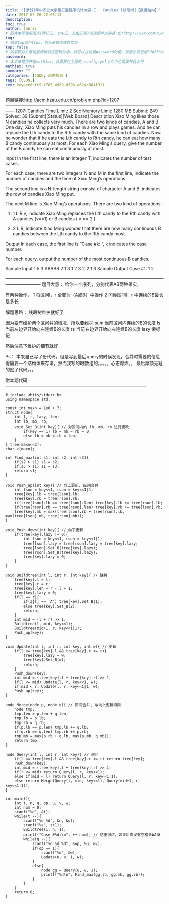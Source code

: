 ```yaml
---
title: "[原创]华中农业大学第五届程序设计大赛 I	Candies [线段树]【数据结构】"
date: 2017-05-26 22:03:13
description:
toc: true
author: tabris
# 图片推荐使用图床(腾讯云、七牛云、又拍云等)来做图片的路径.如:http://xxx.com/xxx.jpg
img:
# 如果top值为true，则会是首页推荐文章
top: false
# 如果要对文章设置阅读验证密码的话，就可以在设置password的值，该值必须是用SHA256加密后的密码，防止被他人识破
password:
# 本文章是否开启mathjax，且需要在主题的_config.yml文件中也需要开启才行
mathjax: true
summary: ""
categories: [CSDN, 动态规划 ]
tags: [CSDN,]
key: keyaee8cfc9-f785-4989-8396-e624c984f911
---
```


题目链接:http://acm.hzau.edu.cn/problem.php?id=1207
——————————————————————————————————————
1207: Candies
Time Limit: 2 Sec  Memory Limit: 1280 MB
Submit: 249  Solved: 39
[Submit][Status][Web Board]
Description
     Xiao Ming likes those N candies he collects very much. There are two kinds of candies, A and B. One day, Xiao Ming puts his candies in a row and plays games. And he can replace the Lth candy to the Rth candy with the same kind of candies. Now, he wonder that if he eats the Lth candy to Rth candy, he can eat how many B candy continuously at most. For each Xiao Ming’s query, give the number of the B candy he can eat continuously at most.

Input
     In the first line, there is an integer T, indicates the number of test cases.

   For each case, there are two integers N and M in the first line, indicate the number of candies and the time of Xiao Ming’s operations.

   The second line is a N-length string consist of character A and B, indicates the row of candies Xiao Ming put.

   The next M line is Xiao Ming’s operations. There are two kind of operations:

1. 1 L R v, indicate Xiao Ming replaces the Lth candy to the Rth candy with A candies (v==1) or B candies ( v == 2 ).

2. 2 L R, indicate Xiao Ming wonder that there are how many continuous B candies between the Lth candy to the Rth candy most.

Output
       In each case, the first line is “Case #k: “, k indicates the case number.

   For each query, output the number of the most continuous B candies.

Sample Input
1
5 3
ABABB
2 1 3
1 2 3 2
2 1 3
Sample Output
Case #1:
1
2

————————————————————————————————————————————
题目大意：
给你一个序列，分别代表AB两种果实，

有两种操作，
1 将区间l，r 全变为（A或B）中操作
2 问你区间l，r 中连续的B最长是多长


解题思路：
线段树维护就好了

因为要有维护两个区间并的情况，所以要维护
sum 当前区间内连续的B的长度
ls     当前左边界开始向右连续B的长度
rs     当前右边界开始向左连续B的长度
lazy  懒标记


然后注意下维护的细节就好


Ps： 本来自己写了份代码，但是写到最后query的时候发现，合并时需要的信息得需要一个结构体来存诸，然而我写的时数组的。。。。。心态爆炸。。  最后厚颜无耻的贴了代码。。。

附本题代码
————————————————————————————————
```
# include <bits/stdc++.h>
using namespace std;

const int maxn = 1e6 + 7;
struct node{
    int l, r, lazy, len;
    int lb, mb, rb;
    void Set_B(int key){ // 对区间内的 lb, mb, rb 进行更改
        if(key == 1) lb = mb = rb = 0;
        else lb = mb = rb = len;
    }
} tree[maxn<<2];
char z[maxn];

int Find_max(int s1, int s2, int s3){
    if(s2 > s1) s1 = s2;
    if(s3 > s1) s1 = s3;
    return s1;
}

void Push_up(int key){ // 向上更新, 区间合并
    int lson = key<<1, rson = key<<1|1;
    tree[key].lb = tree[lson].lb;
    tree[key].rb = tree[rson].rb;
    if(tree[lson].lb == tree[lson].len) tree[key].lb += tree[rson].lb;
    if(tree[rson].rb == tree[rson].len) tree[key].rb += tree[lson].rb;
    tree[key].mb = max(tree[lson].rb + tree[rson].lb, max(tree[lson].mb, tree[rson].mb));
}

void Push_down(int key){ // 向下更新
    if(tree[key].lazy != 0){
        int lson = key<<1, rson = key<<1|1;
        tree[lson].lazy = tree[rson].lazy = tree[key].lazy;
        tree[lson].Set_B(tree[key].lazy);
        tree[rson].Set_B(tree[key].lazy);
        tree[key].lazy = 0;
    }
}

void Buildtree(int l, int r, int key){ // 建树
    tree[key].l = l;
    tree[key].r = r;
    tree[key].len = r - l + 1;
    tree[key].lazy = 0;
    if(l == r){
        if(z[l] == 'A') tree[key].Set_B(1);
        else tree[key].Set_B(2);
        return;
    }
    int mid = (l + r) >> 1;
    Buildtree(l, mid, key<<1);
    Buildtree(mid+1, r, key<<1|1);
    Push_up(key);
}

void Update(int l, int r, int key, int w){ // 更新
    if(l <= tree[key].l && tree[key].r <= r){
        tree[key].lazy = w;
        tree[key].Set_B(w);
        return;
    }
    Push_down(key);
    int mid = (tree[key].l + tree[key].r) >> 1;
    if(l <= mid) Update(l, r, key<<1, w);
    if(mid < r) Update(l, r, key<<1|1, w);
    Push_up(key);
}

node Merge(node p, node q){ // 区间合并, 与向上更新相同
    node tmp;
    tmp.len = p.len + q.len;
    tmp.lb = p.lb;
    tmp.rb = q.rb;
    if(p.lb == p.len) tmp.lb += q.lb;
    if(q.rb == q.len) tmp.rb += p.rb;
    tmp.mb = max(p.rb + q.lb, max(p.mb, q.mb));
    return tmp;
}

node Query(int l, int r, int key){ // 询问
    if(l <= tree[key].l && tree[key].r <= r) return tree[key];
    Push_down(key);
    int mid = (tree[key].l + tree[key].r) >> 1;
    if(r <= mid) return Query(l, r, key<<1);
    else if(mid < l) return Query(l, r, key<<1|1);
    else return Merge(Query(l, mid, key<<1), Query(mid+1, r, key<<1|1));
}

int main(){
    int t, n, q, op, u, v, w;
    int num = 0;
    scanf("%d", &t);
    while(t --){
        scanf("%d %d", &n, &q);
        scanf("%s", z+1);
        Buildtree(1, n, 1);
        printf("Case #%d:\n", ++ num); // 这里很坑，如果后面没有空格会WA掉
        while(q --){
            scanf("%d %d %d", &op, &u, &v);
            if(op == 1){
                scanf("%d", &w);
                Update(u, v, 1, w);
            }
            else{
                node gg = Query(u, v, 1);
                printf("%d\n", Find_max(gg.lb, gg.mb, gg.rb));
            }
        }
    }
    return 0;
}
```
